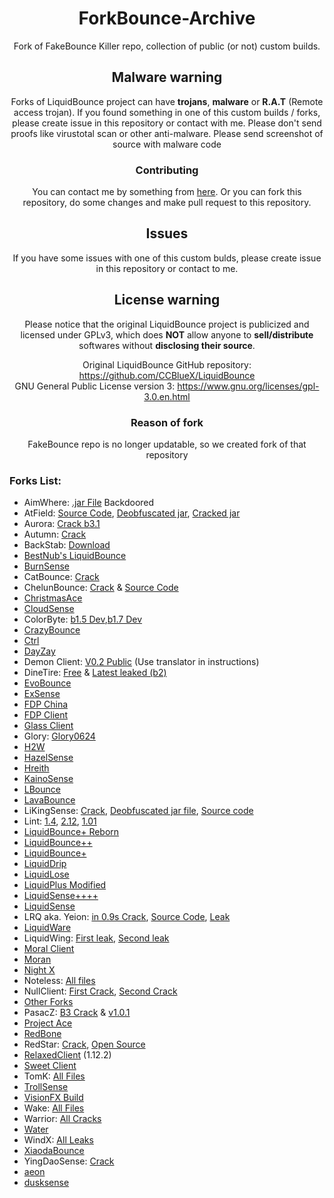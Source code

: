 <div align="center">

# ForkBounce-Archive
Fork of FakeBounce Killer repo, collection of public (or not) custom builds.
## Malware warning
Forks of LiquidBounce project can have **trojans**, **malware** or **R.A.T** (Remote access trojan). If you found something in one of this custom builds / forks, please create issue in this repository or contact with me. Please don't send proofs like virustotal scan or other anti-malware. Please send screenshot of source with malware code

### Contributing

You can contact me by something from [here](https://e-z.bio/cp404). Or you can fork this repository, do some changes and make pull request to this repository.

## Issues

If you have some issues with one of this custom bulds, please create issue in this repository or contact to me.

## License warning
 Please notice that the original LiquidBounce project is publicized and licensed under GPLv3, which does **NOT** allow anyone to **sell/distribute** softwares without **disclosing their source**.
 
Original LiquidBounce GitHub repository: https://github.com/CCBlueX/LiquidBounce \
GNU General Public License version 3: https://www.gnu.org/licenses/gpl-3.0.en.html



### Reason of fork
FakeBounce repo is no longer updatable, so we created fork of that repository
</div>


### Forks List:
- AimWhere: [.jar File](AimWhere/AimWhere-050521.jar) Backdoored 
- AtField: [Source Code](AtField/AtField-1.3-OpenSource.zip), [Deobfuscated jar](AtField/AtField-v1.3-deobf.jar), [Cracked jar](AtField/AtFiled%201.3%20Cracked.jar)
- Aurora: [Crack b3.1](Aurora/Aurora%20b3.1-Cracked.jar)
- Autumn: [Crack](Autumn0811%20Cracked.zip)
- BackStab: [Download](BackStab/backstab.zip)
- [BestNub's LiquidBounce](BestNub's%20LB/README.md)
- [BurnSense](Burnsense/README.md)
- CatBounce: [Crack](CatBounce/catbounce.zip)
- ChelunBounce: [Crack](ChenlunBounce/ChenlunBounce%20Cracked.jar) & [Source Code](ChenlunBounce/ChenlunBounce-SRC.zip)
- [ChristmasAce](ChrismasAce/ChrismasAce%20Cracked.jar)
- [CloudSense](Cloudsense/Cloudsense0220%20-%20C.jar)
- ColorByte: [b1.5 Dev](ColorByte/colorbyte-1.5-dev%20build%20cracked.jar),[b1.7 Dev](ColorByte/colorbyte-1.7-dev%20build%20cracked.jar)
- [CrazyBounce](CrazyBounce/CrazyBounce%20Crack.jar)
- [Ctrl](Ctrl/Ctrl-b17-Cracked.jar)
- [DayZay](DayZay/README.md)
- Demon Client: [V0.2 Public](Demon/Demon%20v0.2%20.rar) (Use translator in instructions)
- DineTire: [Free](DineTire_FREE.jar) & [Latest leaked (b2)](DineTire/DineTire-b2.jar)
- [EvoBounce](EvoBounce/EvoBouncev4-1.jar)
- [ExSense](ExSense/EX10.16Fix.zip)
- [FDP China](FDP%20China/README.md)
- [FDP Client](FDP%20Client/README.md)
- [Glass Client]()
- Glory: [Glory0624](Glory/glory0624Cracked.jar)
- [H2W]()
- [HazelSense](HazelSense/hazelsense.cracked.by.asiangirl.jar)
- [Hreith](Hreith/Hreith%20-%20C.jar)
- [KainoSense](KainoSense/README.md)
- [LBounce](LBounce/README.md)
- [LavaBounce](Lavabounce/README.md)
- LiKingSense: [Crack](LiKingSense/LiKingSense-crack.jar), [Deobfuscated jar file](LiKingSense/LiKingSense-deobf.jar), [Source code](LiKingSense/LiKingSense-opensource.zip)
- Lint: [1.4](Lint/Lint1.4.jar), [2.12](Lint/Lint_2.12.jar), [1.01](Lint/Lint_B1.01.jar)
- [LiquidBounce+ Reborn](LiquidBounce%2B%20Reborn/README.md)
- [LiquidBounce++](LiquidBounce%2B%2B/README.md)
- [LiquidBounce+](LiquidBounce+/README.md) 
- [LiquidDrip](LiquidDrip/README.md)
- [LiquidLose](LiquidLose/LiquidLose.jar)
- [LiquidPlus Modified](LiquidPlus-Modified/output_yTWEr2.tar.gz)
- [LiquidSense++++](LiquidSense++++/README.md)
- [LiquidSense](LiquidSense/LiquidSense-b5.2.jar)
- LRQ aka. Yeion: [in 0.9s Crack](LRQ%28Yeion%29/LRQ%20Cracked%20in%200.9s.jar), [Source Code](LRQ%28Yeion%29/LRQ-OpenSource.zip), [Leak](LRQ%28Yeion%29-Leak-Crack-OpenSource.zip)
- [LiquidWare](LiquidWare/LiquidWare.jar)
- LiquidWing: [First leak](LiquidWing/LiquidWing%20718%20Cracked%20by%20%E5%94%90%E7%8E%84%E5%AE%97%E6%9D%8E%E9%9A%86%E5%9F%BA.zip), [Second leak](LiquidWing/LiquidWing10.26%2520%25E6%259C%2580%25E6%2596%25B0%25E7%2589%2588%25E7%25A0%25B4%25E8%25A7%25A3.zip)
- [Moral Client](MoralClient/MoralClient%20230704%20Cracked%20by%20%E9%A3%8E%E7%BE%BD.jar)
- [Moran](Moran/moranv7.1.rar)
- [Night X](Night%20X/README.md)
- Noteless: [All files](Noteless/)
- NullClient: [First Crack](NullClient/null%20client%20b24%20cracked%20by%20%E8%96%9B%E5%AE%9D%E9%92%97.jar), [Second Crack](NullClient/null-%5Bhyt-4v4-2v2-1v1%5D93.0.rar)
- [Other Forks](Other/)
- PasacZ: [B3 Crack](PasacZ/PasacZ-b3-Cracked.jar) & [v1.0.1](PasacZ/PasacZ-v1.0.1.zip)
- [Project Ace](ProjectAce/Project_Ace.jar)
- [RedBone](RedBone/RedBone%20Crack%200501.jar)
- RedStar: [Crack](RedStar/RedStar-1.0-cracked.jar), [Open Source](RedStar/RedStar-2.0-OpenSource.zip)
- [RelaxedClient](Relaxed/Relaxed.Client1.12.2-Cracked.jar) (1.12.2)
- [Sweet Client](Sweet/Sweet%201.07%20Crack.jar)
- TomK: [All Files](TomK/)
- [TrollSense](TrollSense/README.md)
- [VisionFX Build](VisionFX/VisionFX-Build.jar)
- Wake: [All Files](Wake/)
- Warrior: [All Cracks](Warrior/)
- [Water](Water/Water%20b6%20Crack.jar)
- WindX: [All Leaks](WindX/)
- [XiaodaBounce](XiaodaBounce/XiaodaBounce-New-Cracked.jar)
- YingDaoSense: [Crack](YingdaoSense/yingdaosense%230603cracked.jar)
- [aeon](aeon/aeon%20v2%20Crack.jar)
- [dusksense](dusksense/dusksense%20-%20C.jar)
